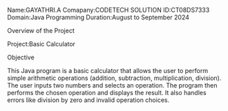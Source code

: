 Name:GAYATHRI.A
Comapany:CODETECH SOLUTION
ID:CT08DS7333
Domain:Java Programming
Duration:August to September 2024

Overview of the Project

Project:Basic Calculator

Objective

This Java program is a basic calculator that allows the user to perform simple arithmetic operations (addition, subtraction, multiplication, division). The user inputs two numbers and selects an operation. The program then performs the chosen operation and displays the result. It also handles errors like division by zero and invalid operation choices.
